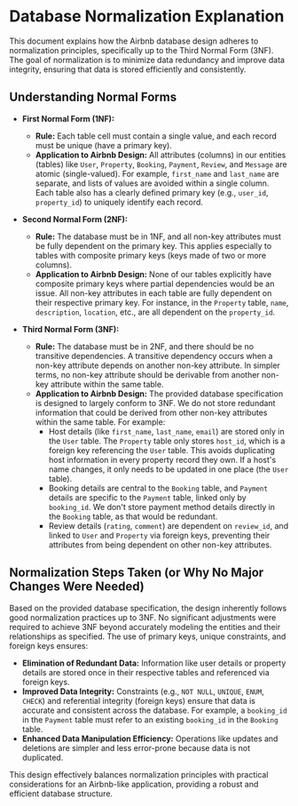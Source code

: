 # Database Normalization Explanation

This document explains how the Airbnb database design adheres to normalization principles, specifically up to the Third Normal Form (3NF). The goal of normalization is to minimize data redundancy and improve data integrity, ensuring that data is stored efficiently and consistently.

## Understanding Normal Forms

* **First Normal Form (1NF):**
    * **Rule:** Each table cell must contain a single value, and each record must be unique (have a primary key).
    * **Application to Airbnb Design:** All attributes (columns) in our entities (tables) like `User`, `Property`, `Booking`, `Payment`, `Review`, and `Message` are atomic (single-valued). For example, `first_name` and `last_name` are separate, and lists of values are avoided within a single column. Each table also has a clearly defined primary key (e.g., `user_id`, `property_id`) to uniquely identify each record.

* **Second Normal Form (2NF):**
    * **Rule:** The database must be in 1NF, and all non-key attributes must be fully dependent on the primary key. This applies especially to tables with composite primary keys (keys made of two or more columns).
    * **Application to Airbnb Design:** None of our tables explicitly have composite primary keys where partial dependencies would be an issue. All non-key attributes in each table are fully dependent on their respective primary key. For instance, in the `Property` table, `name`, `description`, `location`, etc., are all dependent on the `property_id`.

* **Third Normal Form (3NF):**
    * **Rule:** The database must be in 2NF, and there should be no transitive dependencies. A transitive dependency occurs when a non-key attribute depends on another non-key attribute. In simpler terms, no non-key attribute should be derivable from another non-key attribute within the same table.
    * **Application to Airbnb Design:** The provided database specification is designed to largely conform to 3NF. We do not store redundant information that could be derived from other non-key attributes within the same table. For example:
        * Host details (like `first_name`, `last_name`, `email`) are stored only in the `User` table. The `Property` table only stores `host_id`, which is a foreign key referencing the `User` table. This avoids duplicating host information in every property record they own. If a host's name changes, it only needs to be updated in one place (the `User` table).
        * Booking details are central to the `Booking` table, and `Payment` details are specific to the `Payment` table, linked only by `booking_id`. We don't store payment method details directly in the `Booking` table, as that would be redundant.
        * Review details (`rating`, `comment`) are dependent on `review_id`, and linked to `User` and `Property` via foreign keys, preventing their attributes from being dependent on other non-key attributes.

## Normalization Steps Taken (or Why No Major Changes Were Needed)

Based on the provided database specification, the design inherently follows good normalization practices up to 3NF. No significant adjustments were required to achieve 3NF beyond accurately modeling the entities and their relationships as specified. The use of primary keys, unique constraints, and foreign keys ensures:

* **Elimination of Redundant Data:** Information like user details or property details are stored once in their respective tables and referenced via foreign keys.
* **Improved Data Integrity:** Constraints (e.g., `NOT NULL`, `UNIQUE`, `ENUM`, `CHECK`) and referential integrity (foreign keys) ensure that data is accurate and consistent across the database. For example, a `booking_id` in the `Payment` table must refer to an existing `booking_id` in the `Booking` table.
* **Enhanced Data Manipulation Efficiency:** Operations like updates and deletions are simpler and less error-prone because data is not duplicated.

This design effectively balances normalization principles with practical considerations for an Airbnb-like application, providing a robust and efficient database structure.
